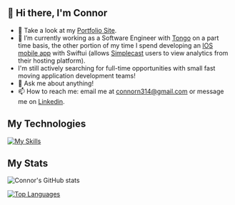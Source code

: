 ## 👋 Hi there, I'm Connor

- 🔭 Take a look at my [Portfolio Site](https://connorn314.github.io/Porfolio-Site/).
- 🌱 I’m currently working as a Software Engineer with [Tongo](https://get.tongo.app/) on a part time basis, the other portion of my time I spend developing an [IOS mobile app](https://github.com/connorn314/Cast-alytics) with Swiftui (allows [Simplecast](https://dashboard.simplecast.com/accounts/d11aa631-892e-4f6c-a355-b3ee6beeb296/shows/cdeac5f4-4d81-4626-9b04-03170af3ecf8/) users to view analytics from their hosting platform).
- I'm still actively searching for full-time opportunities with small fast moving application development teams!
- 💬 Ask me about anything!
- 📫 How to reach me: email me at connorn314@gmail.com or message me on [Linkedin](https://www.linkedin.com/in/connor-norton-318b0a19a/).

## My Technologies

[![My Skills](https://skillicons.dev/icons?i=ts,js,ruby,py,react,rails,express,nodejs,nextjs,postgres,html,css,aws,tailwind,git)](https://skillicons.dev)

## My Stats


![Connor's GitHub stats](https://github-readme-stats.vercel.app/api?username=connorn314&show_icons=true&theme=transparent)

[![Top Languages](https://github-readme-stats.vercel.app/api/top-langs/?username=connorn314&layout=compact)](https://github.com/connorn314/github-readme-stats)

